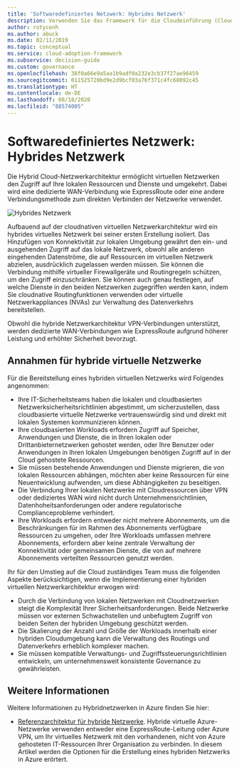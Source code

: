 ```yaml
---
title: 'Softwaredefiniertes Netzwerk: Hybrides Netzwerk'
description: Verwenden Sie das Framework für die Cloudeinführung (Cloud Adoption Framework) für Azure, um zu erfahren, wie cloudbasierte virtuelle Netzwerke über Hybridnetzwerke mit lokalen Ressourcen verbunden werden können.
author: rotycenh
ms.author: abuck
ms.date: 02/11/2019
ms.topic: conceptual
ms.service: cloud-adoption-framework
ms.subservice: decision-guide
ms.custom: governance
ms.openlocfilehash: 38f0a66e9a5aa1b9adf0a232e3cb37f27ae96459
ms.sourcegitcommit: 011525720bd9e2d9bcf03a76f371c4fc68092c45
ms.translationtype: HT
ms.contentlocale: de-DE
ms.lasthandoff: 08/18/2020
ms.locfileid: "88574005"
---
```

# <a name="software-defined-networking-hybrid-network"></a>Softwaredefiniertes Netzwerk: Hybrides Netzwerk

Die Hybrid Cloud-Netzwerkarchitektur ermöglicht virtuellen Netzwerken den Zugriff auf Ihre lokalen Ressourcen und Dienste und umgekehrt. Dabei wird eine dedizierte WAN-Verbindung wie ExpressRoute oder eine andere Verbindungsmethode zum direkten Verbinden der Netzwerke verwendet.

![Hybrides Netzwerk](/azure/architecture/reference-architectures/hybrid-networking/images/expressroute.png)

Aufbauend auf der cloudnativen virtuellen Netzwerkarchitektur wird ein hybrides virtuelles Netzwerk bei seiner ersten Erstellung isoliert. Das Hinzufügen von Konnektivität zur lokalen Umgebung gewährt den ein- und ausgehenden Zugriff auf das lokale Netzwerk, obwohl alle anderen eingehenden Datenströme, die auf Ressourcen im virtuellen Netzwerk abzielen, ausdrücklich zugelassen werden müssen. Sie können die Verbindung mithilfe virtueller Firewallgeräte und Routingregeln schützen, um den Zugriff einzuschränken. Sie können auch genau festlegen, auf welche Dienste in den beiden Netzwerken zugegriffen werden kann, indem Sie cloudnative Routingfunktionen verwenden oder virtuelle Netzwerkappliances (NVAs) zur Verwaltung des Datenverkehrs bereitstellen.

Obwohl die hybride Netzwerkarchitektur VPN-Verbindungen unterstützt, werden dedizierte WAN-Verbindungen wie ExpressRoute aufgrund höherer Leistung und erhöhter Sicherheit bevorzugt.

## <a name="hybrid-assumptions"></a>Annahmen für hybride virtuelle Netzwerke

Für die Bereitstellung eines hybriden virtuellen Netzwerks wird Folgendes angenommen:

- Ihre IT-Sicherheitsteams haben die lokalen und cloudbasierten Netzwerksicherheitsrichtlinien abgestimmt, um sicherzustellen, dass cloudbasierte virtuelle Netzwerke vertrauenswürdig sind und direkt mit lokalen Systemen kommunizieren können.
- Ihre cloudbasierten Workloads erfordern Zugriff auf Speicher, Anwendungen und Dienste, die in Ihren lokalen oder Drittanbieternetzwerken gehostet werden, oder Ihre Benutzer oder Anwendungen in Ihren lokalen Umgebungen benötigen Zugriff auf in der Cloud gehostete Ressourcen.
- Sie müssen bestehende Anwendungen und Dienste migrieren, die von lokalen Ressourcen abhängen, möchten aber keine Ressourcen für eine Neuentwicklung aufwenden, um diese Abhängigkeiten zu beseitigen.
- Die Verbindung Ihrer lokalen Netzwerke mit Cloudressourcen über VPN oder dediziertes WAN wird nicht durch Unternehmensrichtlinien, Datenhoheitsanforderungen oder andere regulatorische Complianceprobleme verhindert.
- Ihre Workloads erfordern entweder nicht mehrere Abonnements, um die Beschränkungen für im Rahmen des Abonnements verfügbare Ressourcen zu umgehen, oder Ihre Workloads umfassen mehrere Abonnements, erfordern aber keine zentrale Verwaltung der Konnektivität oder gemeinsamen Dienste, die von auf mehrere Abonnements verteilten Ressourcen genutzt werden.

Ihr für den Umstieg auf die Cloud zuständiges Team muss die folgenden Aspekte berücksichtigen, wenn die Implementierung einer hybriden virtuellen Netzwerkarchitektur erwogen wird:

- Durch die Verbindung von lokalen Netzwerken mit Cloudnetzwerken steigt die Komplexität Ihrer Sicherheitsanforderungen. Beide Netzwerke müssen vor externen Schwachstellen und unbefugtem Zugriff von beiden Seiten der hybriden Umgebung geschützt werden.
- Die Skalierung der Anzahl und Größe der Workloads innerhalb einer hybriden Cloudumgebung kann die Verwaltung des Routings und Datenverkehrs erheblich komplexer machen.
- Sie müssen kompatible Verwaltungs- und Zugriffssteuerungsrichtlinien entwickeln, um unternehmensweit konsistente Governance zu gewährleisten.

## <a name="learn-more"></a>Weitere Informationen

Weitere Informationen zu Hybridnetzwerken in Azure finden Sie hier:

- [Referenzarchitektur für hybride Netzwerke](/azure/architecture/reference-architectures/hybrid-networking/expressroute). Hybride virtuelle Azure-Netzwerke verwenden entweder eine ExpressRoute-Leitung oder Azure VPN, um Ihr virtuelles Netzwerk mit den vorhandenen, nicht von Azure gehosteten IT-Ressourcen Ihrer Organisation zu verbinden. In diesem Artikel werden die Optionen für die Erstellung eines hybriden Netzwerks in Azure erörtert.
